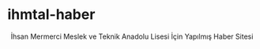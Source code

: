 # ihmtal-haber
<p style="text-align:center">İhsan Mermerci Meslek ve Teknik Anadolu Lisesi İçin Yapılmış Haber Sitesi</p>
